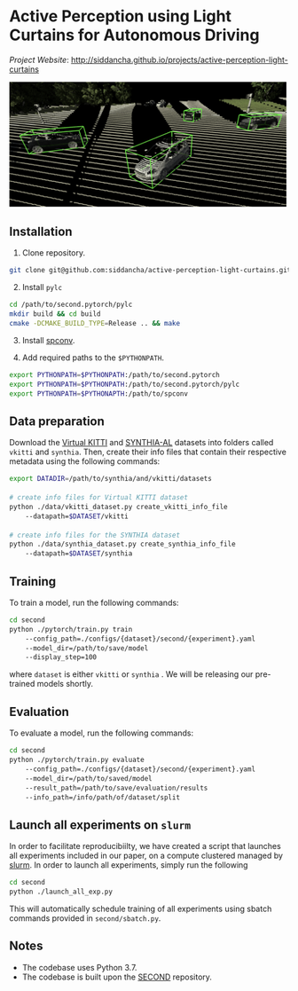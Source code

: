 # Active Perception using Light Curtains for Autonomous Driving

*Project Website*: http://siddancha.github.io/projects/active-perception-light-curtains

<img src="images/thumbnail.gif" alt="drawing" width="500"/>

## Installation

1. Clone repository.
```bash
git clone git@github.com:siddancha/active-perception-light-curtains.git
```

2. Install `pylc`
```bash
cd /path/to/second.pytorch/pylc
mkdir build && cd build
cmake -DCMAKE_BUILD_TYPE=Release .. && make
```

3. Install [spconv](https://github.com/traveller59/spconv).

4. Add required paths to the `$PYTHONPATH`.
```bash
export PYTHONPATH=$PYTHONPATH:/path/to/second.pytorch
export PYTHONPATH=$PYTHONPATH:/path/to/second.pytorch/pylc
export PYTHONPATH=$PYTHONAPTH:/path/to/spconv
```

## Data preparation

Download the [Virtual KITTI](https://europe.naverlabs.com/research/computer-vision-research-naver-labs-europe/proxy-virtual-worlds-vkitti-1/) and [SYNTHIA-AL](https://synthia-dataset.net/downloads/) datasets into folders called `vkitti` and `synthia`. Then, create their info files that contain their respective metadata using the following commands:

```bash
export DATADIR=/path/to/synthia/and/vkitti/datasets

# create info files for Virtual KITTI dataset
python ./data/vkitti_dataset.py create_vkitti_info_file
    --datapath=$DATASET/vkitti

# create info files for the SYNTHIA dataset
python ./data/synthia_dataset.py create_synthia_info_file
    --datapath=$DATASET/synthia
```

## Training

To train a model, run the following commands:

```bash
cd second
python ./pytorch/train.py train
    --config_path=./configs/{dataset}/second/{experiment}.yaml
    --model_dir=/path/to/save/model
    --display_step=100
```
where  `dataset` is either `vkitti` or `synthia` . We will be releasing our pre-trained models shortly.

## Evaluation

To evaluate a model, run the following commands:

```bash
cd second
python ./pytorch/train.py evaluate
    --config_path=./configs/{dataset}/second/{experiment}.yaml
    --model_dir=/path/to/saved/model
    --result_path=/path/to/save/evaluation/results
    --info_path=/info/path/of/dataset/split
```

## Launch all experiments on `slurm`

In order to facilitate reproducibiilty, we have created a script that launches all experiments included in our paper, on a compute clustered managed by [slurm](https://slurm.schedmd.com/documentation.html). In order to launch all experiments, simply run the following

```bash
cd second
python ./launch_all_exp.py
```

This will automatically schedule training of all experiments using sbatch commands provided in `second/sbatch.py`.

## Notes
- The codebase uses Python 3.7.
- The codebase is built upon the [SECOND](https://github.com/traveller59/second.pytorch) repository.
